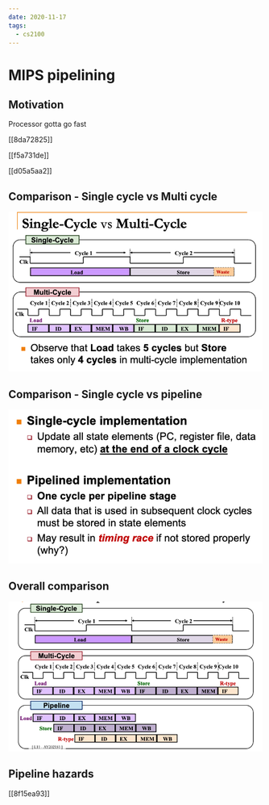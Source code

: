 ```yaml
---
date: 2020-11-17
tags: 
  - cs2100
---
```


# MIPS pipelining

## Motivation

Processor gotta go fast

[[8da72825]]

[[f5a731de]]

[[d05a5aa2]]

## Comparison - Single cycle vs Multi cycle

![](./static/mips-single-vs-multi-pipeline.png)


## Comparison - Single cycle vs pipeline

![](./static/mips-single-cycle-vs-pipeline.png)

## Overall comparison

![](./static/mips-pipelining-summary.png)

## Pipeline hazards

[[8f15ea93]]

